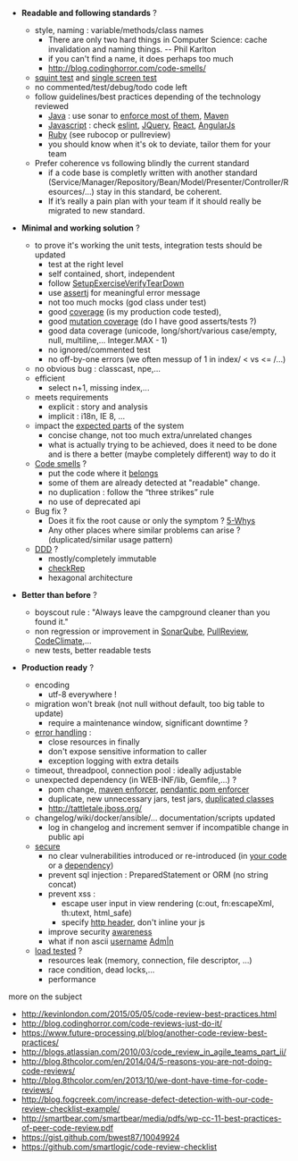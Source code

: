 
* **Readable and following standards** ?
  * style, naming : variable/methods/class names
    * There are only two hard things in Computer Science: cache invalidation and naming things. -- Phil Karlton
    * if you can't find a name, it does perhaps too much
    * http://blog.codinghorror.com/code-smells/
  * [squint test](http://robertheaton.com/2014/06/20/code-review-without-your-eyes/) and [single screen test](https://mestachs.wordpress.com/2012/11/26/through-the-eyes-of-sonar-complexity/)
  * no commented/test/debug/todo code left
  * follow guidelines/best practices depending of the technology reviewed
     * [Java](http://google.github.io/styleguide/javaguide.html) : use sonar to [enforce most of them](https://mestachs.wordpress.com/2013/12/23/through-the-eyes-of-sonar-recap/), [Maven](https://mestachs.wordpress.com/2012/05/17/maven-best-practices/)
     * [Javascript](https://github.com/airbnb/javascript/blob/master/README.md) : check [eslint](http://eslint.org/), [JQuery](http://lab.abhinayrathore.com/jquery-standards/), [React](https://github.com/airbnb/javascript/tree/master/react), [AngularJs](https://github.com/johnpapa/angular-styleguide#table-of-contents)
     * [Ruby](https://github.com/bbatsov/ruby-style-guide) (see rubocop or pullreview)
     * you should know when it's ok to deviate, tailor them for your team
  * Prefer coherence vs following blindly the current standard
     * if a code base is completly written with another standard (Service/Manager/Repository/Bean/Model/Presenter/Controller/Resources/…) stay in this standard, be coherent.
     * If it’s really a pain plan with your team if it should really be migrated to new standard.

* **Minimal and working solution** ?
  * to prove it's working the unit tests, integration tests should be updated
    * test at the right level
    * self contained, short, independent
    * follow [SetupExerciseVerifyTearDown](http://xunitpatterns.com/Four%20Phase%20Test.html)
    * use [assertj](http://joel-costigliola.github.io/assertj/) for meaningful error message
    * not too much mocks (god class under test)
    * good [coverage](http://eclemma.org/) (is my production code tested), 
    * good [mutation coverage](http://pitest.org/) (do I have good asserts/tests ?)
    * good data coverage (unicode, long/short/various case/empty, null, multiline,... Integer.MAX - 1)
    * no ignored/commented test
    * no off-by-one errors (we often messup of 1 in index/ < vs <= /...)
  * no obvious bug : classcast, npe,...
  * efficient
    * select n+1, missing index,...
  * meets requirements
    * explicit : story and analysis
    * implicit : i18n, IE 8, ...
  * impact the [expected parts](http://www.lornajane.net/posts/2015/code-reviews-before-you-even-run-the-code) of the system
    * concise change, not too much extra/unrelated changes
    * what is actually trying to be achieved, does it need to be done and is there a better (maybe completely different) way to do it
  * [Code smells](http://blog.codinghorror.com/code-smells/) ?
    * put the code where it [belongs](https://speakerdeck.com/vanakenm/code-trails?slide=29)
    * some of them are already detected at "readable" change.
    * no duplication : follow the “three strikes” rule
    * no use of deprecated api
  * Bug fix ? 
     * Does it fix the root cause or only the symptom ? [5-Whys](https://en.wikipedia.org/wiki/5_Whys)
     * Any other places where similar problems can arise ? (duplicated/similar usage pattern)
  * [DDD](http://www.infoq.com/minibooks/domain-driven-design-quickly) ? 
     * mostly/completely immutable 
     * [checkRep](http://www.pgbovine.net/programming-with-rep-invariants.htm)
     * hexagonal architecture

* **Better than before** ?
  * boyscout rule : "Always leave the campground cleaner than you found it."
  * non regression or improvement in [SonarQube](http://www.sonarqube.org/), [PullReview](https://www.pullreview.com/),  [CodeClimate](https://codeclimate.com/),...
  * new tests, better readable tests

* **Production ready** ?
  * encoding
    * utf-8 everywhere !
  * migration won't break (not null without default, too big table to update)
    * require a maintenance window, significant downtime ?
  * [error handling](https://mestachs.wordpress.com/2012/10/10/through-the-eyes-of-sonar-exception-handling/) :
    * close resources in finally
    * don't expose sensitive information to caller
    * exception logging with extra details
  * timeout, threadpool, connection pool : ideally adjustable
  * unexpected dependency (in WEB-INF/lib, Gemfile,...) ?
    * pom change, [maven enforcer](https://maven.apache.org/enforcer/enforcer-rules/bannedDependencies.html), [pendantic pom enforcer](https://github.com/ferstl/pedantic-pom-enforcers#pedantic-pom-enforcers)
    * duplicate, new unnecessary jars, test jars, [duplicated classes](https://github.com/mestachs/archeo4j#archeo4j)
    * http://tattletale.jboss.org/
  * changelog/wiki/docker/ansible/... documentation/scripts updated
    * log in changelog and increment semver if incompatible change in public api
  * [secure](https://speakerdeck.com/mestachs/betatech-security-for-dummies?slide=38)
    * no clear vulnerabilities introduced or re-introduced (in [your code](https://www.owasp.org/images/f/fa/Code_Review_Guide_Pre-AlphaV2_(1).pdf) or a [dependency](https://www.owasp.org/index.php/OWASP_Dependency_Check))
    * prevent sql injection : PreparedStatement or ORM (no string concat)
    * prevent xss : 
      * escape user input in view rendering (c:out, fn:escapeXml, th:utext, html_safe)
      * specify [http header](https://www.owasp.org/index.php/List_of_useful_HTTP_headers), don't inline your js
    * improve security [awareness](http://www.ikangae.net/application-security/4-ways-to-improve-your-web-security/)
    * what if non ascii [username](https://github.com/reinderien/mimic) [Adm|n](https://www.reddit.com/r/programming/comments/1gl0zn/a_security_hole_via_unicode_usernames/)
  * [load tested](https://speakerdeck.com/mestachs/gatling-load-testing-like-a-king) ?
    * resources leak (memory, connection, file descriptor, ...)
    * race condition, dead locks,...
    * performance

more on the subject
 * http://kevinlondon.com/2015/05/05/code-review-best-practices.html
 * http://blog.codinghorror.com/code-reviews-just-do-it/
 * https://www.future-processing.pl/blog/another-code-review-best-practices/
 * http://blogs.atlassian.com/2010/03/code_review_in_agile_teams_part_ii/
 * http://blog.8thcolor.com/en/2014/04/5-reasons-you-are-not-doing-code-reviews/
 * http://blog.8thcolor.com/en/2013/10/we-dont-have-time-for-code-reviews/
 * http://blog.fogcreek.com/increase-defect-detection-with-our-code-review-checklist-example/
 * http://smartbear.com/smartbear/media/pdfs/wp-cc-11-best-practices-of-peer-code-review.pdf
 * https://gist.github.com/bwest87/10049924
 * https://github.com/smartlogic/code-review-checklist
